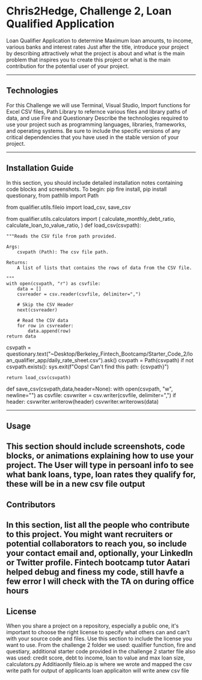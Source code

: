 # Chris2Hedge, Challenge 2, Loan Qualified Application
Loan Qualifier Application to determine Maximum loan amounts, to income, various banks and interest rates
Just after the title, introduce your project by describing attractively what the project is about and what is the main problem that inspires you to create this project or what is the main contribution for the potential user of your project.

---

## Technologies
For this Challenge we will use Terminal, Visual Studio, Import functions for Excel CSV files, Path Library to refernce various files and library paths of data, and use Fire and Questionary
Describe the technologies required to use your project such as programming languages, libraries, frameworks, and operating systems. Be sure to include the specific versions of any critical dependencies that you have used in the stable version of your project.

---

## Installation Guide

In this section, you should include detailed installation notes containing code blocks and screenshots.
To begin: pip fire install, pip install questionary, 
from pathlib import Path

from qualifier.utils.fileio import load_csv, save_csv

from qualifier.utils.calculators import (
    calculate_monthly_debt_ratio,
    calculate_loan_to_value_ratio,
)
def load_csv(csvpath):
    
    """Reads the CSV file from path provided.

    Args:
        csvpath (Path): The csv file path.

    Returns:
        A list of lists that contains the rows of data from the CSV file.

    """
    with open(csvpath, "r") as csvfile:
        data = []
        csvreader = csv.reader(csvfile, delimiter=",")

        # Skip the CSV Header
        next(csvreader)

        # Read the CSV data
        for row in csvreader:
            data.append(row)
    return data

csvpath = questionary.text("~Desktop/Berkeley_Fintech_Bootcamp/Starter_Code_2/loan_qualifier_app/daily_rate_sheet.csv").ask()
    csvpath = Path(csvpath)
    if not csvpath.exists():
        sys.exit(f"Oops! Can't find this path: {csvpath}")

    return load_csv(csvpath)

def save_csv(csvpath,data,header=None):
    with open(csvpath, "w", newline="") as csvfile:
        csvwriter = csv.writer(csvfile, delimiter=",")
        if header:
            csvwriter.writerow(header)
        csvwriter.writerows(data)



---

## Usage

This section should include screenshots, code blocks, or animations explaining how to use your project.
The User will type in persoanl info to see what bank loans, type, loan rates they qualify for, these will be in a new csv file output
---

## Contributors

In this section, list all the people who contribute to this project. You might want recruiters or potential collaborators to reach you, so include your contact email and, optionally, your LinkedIn or Twitter profile.
Fintech bootcamp tutor Aatari helped debug and finess my code, still havfe a few error I will check with the TA on during office hours
---

## License

When you share a project on a repository, especially a public one, it's important to choose the right license to specify what others can and can't with your source code and files. Use this section to include the license you want to use.
From the challenge 2 folder we used: qualifier function, fire and questiary, additional starter code provided in the challenge 2 starter file also was used: credit score, debt to income, loan to value and max loan size, calculators.py
Additiaonlly fileio.ap is where we wrote and mapped the csv write path for output of applicants loan applicaiton will write  anew csv file
